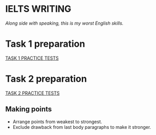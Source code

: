 # IELTS WRITING

*Along side with speaking, this is my worst English skills.*

# Task 1 preparation

[TASK 1 PRACTICE TESTS](IELTS%20WRITING%201b5a24beb5d940c7987d5c2cf5f9e1d4/TASK%201%20PRACTICE%20TESTS%204b6bb131e92e40f5bda3ad0c1049b8ef.md)

# Task 2 preparation

[TASK 2 PRACTICE TESTS](IELTS%20WRITING%201b5a24beb5d940c7987d5c2cf5f9e1d4/TASK%202%20PRACTICE%20TESTS%20c6638f31ff2c4d69b17ea235dce1f39d.md)

## Making points

- Arrange points from weakest to strongest.
- Exclude drawback from last body paragraphs to make it stronger.
